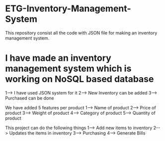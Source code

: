 # ETG-Inventory-Management-System
This repository consist all the code with JSON file for making an inventory management system. 

# I have made an inventory management system which is working on NoSQL based database 
1--> I have used JSON system for it 
2--> New Inventory can be added
3--> Purchased can be done

We have added 5 features per product
1--> Name of product
2--> Price of product
3--> Weight of product
4--> Category of product
5--> Quantity of product

This project can do the following things
1--> Add new items to inventory
2--> Updates the items in inventory
3--> Purchasing
4--> Generate Bills








